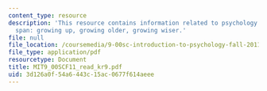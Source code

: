 ```yaml
---
content_type: resource
description: 'This resource contains information related to psychology over the life
  span: growing up, growing older, growing wiser.'
file: null
file_location: /coursemedia/9-00sc-introduction-to-psychology-fall-2011/3d126a0f54a6443c15ac0677f614aeee_MIT9_00SCF11_read_kr9.pdf
file_type: application/pdf
resourcetype: Document
title: MIT9_00SCF11_read_kr9.pdf
uid: 3d126a0f-54a6-443c-15ac-0677f614aeee
---
```

